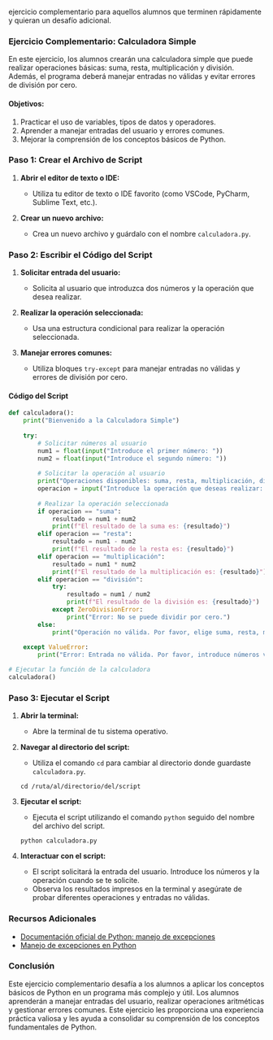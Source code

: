 ejercicio complementario para aquellos alumnos que terminen rápidamente y quieran un desafío adicional.

### Ejercicio Complementario: Calculadora Simple

En este ejercicio, los alumnos crearán una calculadora simple que puede realizar operaciones básicas: suma, resta, multiplicación y división. Además, el programa deberá manejar entradas no válidas y evitar errores de división por cero.

#### Objetivos:
1. Practicar el uso de variables, tipos de datos y operadores.
2. Aprender a manejar entradas del usuario y errores comunes.
3. Mejorar la comprensión de los conceptos básicos de Python.

### Paso 1: Crear el Archivo de Script

1. **Abrir el editor de texto o IDE:**
   - Utiliza tu editor de texto o IDE favorito (como VSCode, PyCharm, Sublime Text, etc.).

2. **Crear un nuevo archivo:**
   - Crea un nuevo archivo y guárdalo con el nombre `calculadora.py`.

### Paso 2: Escribir el Código del Script

1. **Solicitar entrada del usuario:**
   - Solicita al usuario que introduzca dos números y la operación que desea realizar.

2. **Realizar la operación seleccionada:**
   - Usa una estructura condicional para realizar la operación seleccionada.

3. **Manejar errores comunes:**
   - Utiliza bloques `try-except` para manejar entradas no válidas y errores de división por cero.

#### Código del Script

```python
def calculadora():
    print("Bienvenido a la Calculadora Simple")
    
    try:
        # Solicitar números al usuario
        num1 = float(input("Introduce el primer número: "))
        num2 = float(input("Introduce el segundo número: "))
        
        # Solicitar la operación al usuario
        print("Operaciones disponibles: suma, resta, multiplicación, división")
        operacion = input("Introduce la operación que deseas realizar: ").lower()
        
        # Realizar la operación seleccionada
        if operacion == "suma":
            resultado = num1 + num2
            print(f"El resultado de la suma es: {resultado}")
        elif operacion == "resta":
            resultado = num1 - num2
            print(f"El resultado de la resta es: {resultado}")
        elif operacion == "multiplicación":
            resultado = num1 * num2
            print(f"El resultado de la multiplicación es: {resultado}")
        elif operacion == "división":
            try:
                resultado = num1 / num2
                print(f"El resultado de la división es: {resultado}")
            except ZeroDivisionError:
                print("Error: No se puede dividir por cero.")
        else:
            print("Operación no válida. Por favor, elige suma, resta, multiplicación o división.")
    
    except ValueError:
        print("Error: Entrada no válida. Por favor, introduce números válidos.")

# Ejecutar la función de la calculadora
calculadora()
```

### Paso 3: Ejecutar el Script

1. **Abrir la terminal:**
   - Abre la terminal de tu sistema operativo.

2. **Navegar al directorio del script:**
   - Utiliza el comando `cd` para cambiar al directorio donde guardaste `calculadora.py`.

   ```shell
   cd /ruta/al/directorio/del/script
   ```

3. **Ejecutar el script:**
   - Ejecuta el script utilizando el comando `python` seguido del nombre del archivo del script.

   ```shell
   python calculadora.py
   ```

4. **Interactuar con el script:**
   - El script solicitará la entrada del usuario. Introduce los números y la operación cuando se te solicite.
   - Observa los resultados impresos en la terminal y asegúrate de probar diferentes operaciones y entradas no válidas.

### Recursos Adicionales

- [Documentación oficial de Python: manejo de excepciones](https://docs.python.org/3/tutorial/errors.html)
- [Manejo de excepciones en Python](https://realpython.com/python-exceptions/)

### Conclusión

Este ejercicio complementario desafía a los alumnos a aplicar los conceptos básicos de Python en un programa más complejo y útil. Los alumnos aprenderán a manejar entradas del usuario, realizar operaciones aritméticas y gestionar errores comunes. Este ejercicio les proporciona una experiencia práctica valiosa y les ayuda a consolidar su comprensión de los conceptos fundamentales de Python.